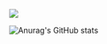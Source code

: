 <img src="https://capsule-render.vercel.app/api?type=waving&color=auto&height=300&section=header&text=Welcome&fontSize=90&desc=gubam's github homepage" />



![Anurag's GitHub stats](https://github-readme-stats.vercel.app/api?username=gubam&show_icons=true&theme=radical)
